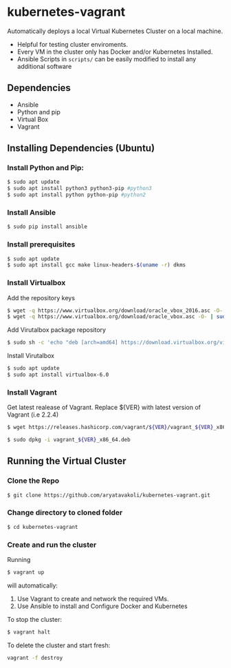 # kubernetes-vagrant
Automatically deploys a local Virtual Kubernetes Cluster on a local machine. 
* Helpful for testing cluster enviroments.
* Every VM in the cluster only has Docker and/or Kubernetes Installed.
* Ansible Scripts in ```scripts/``` can be easily modified to install any additional software
## Dependencies 
* Ansible
* Python and pip
* Virtual Box
* Vagrant
## Installing Dependencies (Ubuntu)
### Install Python and Pip:
```sh
$ sudo apt update
$ sudo apt install python3 python3-pip #python3
$ sudo apt install python python-pip #python2
```
### Install Ansible
```sh
$ sudo pip install ansible
```
### Install prerequisites
```sh
$ sudo apt update
$ sudo apt install gcc make linux-headers-$(uname -r) dkms
```
### Install Virtualbox
Add the repository keys
```sh
$ wget -q https://www.virtualbox.org/download/oracle_vbox_2016.asc -O- | sudo apt-key add -
$ wget -q https://www.virtualbox.org/download/oracle_vbox.asc -O- | sudo apt-key add - 
```
Add Virutalbox package repository
```sh
$ sudo sh -c 'echo "deb [arch=amd64] https://download.virtualbox.org/virtualbox/debian $(lsb_release -sc) contrib" | sudo tee /etc/apt/sources.list.d/virtualbox.list'
```
Install Virutalbox
```sh
$ sudo apt update
$ sudo apt install virtualbox-6.0
```
### Install Vagrant
Get latest realease of Vagrant. Replace ${VER} with latest version of Vagrant (i.e 2.2.4)
```sh
$ wget https://releases.hashicorp.com/vagrant/${VER}/vagrant_${VER}_x86_64.deb
```
```sh
$ sudo dpkg -i vagrant_${VER}_x86_64.deb
```
## Running the Virtual Cluster
### Clone the Repo
```sh
$ git clone https://github.com/aryatavakoli/kubernetes-vagrant.git
```
### Change directory to cloned folder
```sh
$ cd kubernetes-vagrant
```
### Create and run the cluster
Running
```sh
$ vagrant up
```
will automatically:
1. Use Vagrant to create and network the required VMs.
2. Use Ansible to install and Configure Docker and Kubernetes

To stop the cluster:
```sh
$ vagrant halt
```
To delete the cluster and start fresh:
```sh
vagrant -f destroy
```
